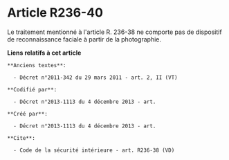 # Article R236-40

Le traitement mentionné à l'article R. 236-38 ne comporte pas de dispositif de reconnaissance faciale à partir de la
photographie.

**Liens relatifs à cet article**

	**Anciens textes**:

	  - Décret n°2011-342 du 29 mars 2011 - art. 2, II (VT)

	**Codifié par**:

	  - Décret n°2013-1113 du 4 décembre 2013 - art.

	**Créé par**:

	  - Décret n°2013-1113 du 4 décembre 2013 - art.

	**Cite**:

	  - Code de la sécurité intérieure - art. R236-38 (VD)
